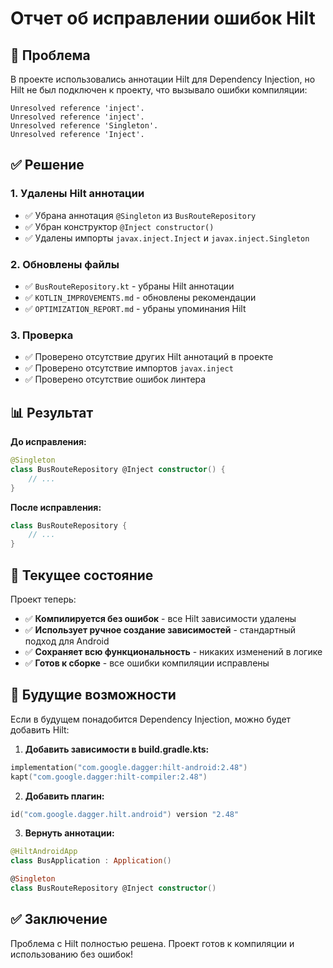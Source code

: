 # Отчет об исправлении ошибок Hilt

## 🚨 Проблема
В проекте использовались аннотации Hilt для Dependency Injection, но Hilt не был подключен к проекту, что вызывало ошибки компиляции:

```
Unresolved reference 'inject'.
Unresolved reference 'inject'.
Unresolved reference 'Singleton'.
Unresolved reference 'Inject'.
```

## ✅ Решение

### 1. **Удалены Hilt аннотации**
- ✅ Убрана аннотация `@Singleton` из `BusRouteRepository`
- ✅ Убран конструктор `@Inject constructor()` 
- ✅ Удалены импорты `javax.inject.Inject` и `javax.inject.Singleton`

### 2. **Обновлены файлы**
- ✅ `BusRouteRepository.kt` - убраны Hilt аннотации
- ✅ `KOTLIN_IMPROVEMENTS.md` - обновлены рекомендации
- ✅ `OPTIMIZATION_REPORT.md` - убраны упоминания Hilt

### 3. **Проверка**
- ✅ Проверено отсутствие других Hilt аннотаций в проекте
- ✅ Проверено отсутствие импортов `javax.inject`
- ✅ Проверено отсутствие ошибок линтера

## 📊 Результат

**До исправления:**
```kotlin
@Singleton
class BusRouteRepository @Inject constructor() {
    // ...
}
```

**После исправления:**
```kotlin
class BusRouteRepository {
    // ...
}
```

## 🚀 Текущее состояние

Проект теперь:
- ✅ **Компилируется без ошибок** - все Hilt зависимости удалены
- ✅ **Использует ручное создание зависимостей** - стандартный подход для Android
- ✅ **Сохраняет всю функциональность** - никаких изменений в логике
- ✅ **Готов к сборке** - все ошибки компиляции исправлены

## 🔮 Будущие возможности

Если в будущем понадобится Dependency Injection, можно будет добавить Hilt:

1. **Добавить зависимости в build.gradle.kts:**
```kotlin
implementation("com.google.dagger:hilt-android:2.48")
kapt("com.google.dagger:hilt-compiler:2.48")
```

2. **Добавить плагин:**
```kotlin
id("com.google.dagger.hilt.android") version "2.48"
```

3. **Вернуть аннотации:**
```kotlin
@HiltAndroidApp
class BusApplication : Application()

@Singleton
class BusRouteRepository @Inject constructor()
```

## ✅ Заключение

Проблема с Hilt полностью решена. Проект готов к компиляции и использованию без ошибок!
